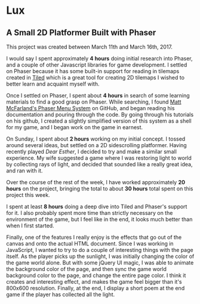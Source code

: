 # Lux
## A Small 2D Platformer Built with Phaser

This project was created between March 11th and March 16th, 2017.

I would say I spent approximately **4 hours** doing initial research into Phaser, and a couple of other Javascript libraries for game development. I settled on Phaser because it has some built-in support for reading in tilemaps created in [Tiled](http://www.mapeditor.org/) which is a great tool for creating 2D tilemaps I wished to better learn and acquaint myself with.

Once I settled on Phaser, I spent about **4 hours** in search of some learning materials to find a good grasp on Phaser. While searching, I found [Matt McFarland's Phaser Menu System](https://github.com/MattMcFarland/phaser-menu-system) on GitHub, and began reading his documentation and pouring through the code. By going through his tutorials on his github, I created a slightly simplified version of this system as a shell for my game, and I began work on the game in earnest.

On Sunday, I spent about **2 hours** working on my initial concept. I tossed around several ideas, but settled on a 2D sidescrolling platformer. Having recently played *Dear Esther*, I decided to try and make a similar small experience. My wife suggested a game where I was restoring light to world by collecting rays of light, and decided that sounded like a really great idea, and ran with it.

Over the course of the rest of the week, I have worked approximately **20 hours** on the project, bringing the total to about **30 hours** total spent on this project this week.

I spent at least **8 hours** doing a deep dive into Tiled and Phaser's support for it.  I also probably spent more time than strictly necessary on the environment of the game, but I feel like in the end, it looks much better than when I first started.

Finally, one of the features I really enjoy is the effects that go out of the canvas and onto the actual HTML document. Since I was working in JavaScript, I wanted to try to do a couple of interesting things with the page itself. As the player picks up the sunlight, I was initially changing the color of the game world alone. But with some jQuery UI magic, I was able to animate the background color of the page, and then sync the game world background color to the page, and change the entire page color.  I think it creates and interesting effect, and makes the game feel bigger than it's 800x600 resolution.
Finally, at the end, I display a short poem at the end game if the player has collected all the light.





